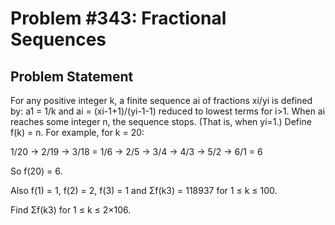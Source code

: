 # Problem #343: Fractional Sequences 

## Problem Statement 

For any positive integer k, a finite sequence ai of fractions xi/yi is defined by:
a1 = 1/k and
ai = (xi-1+1)/(yi-1-1) reduced to lowest terms for i>1.
When ai reaches some integer n, the sequence stops. (That is, when yi=1.)
Define f(k) = n. 
For example, for k = 20:


1/20 → 2/19 → 3/18 = 1/6 → 2/5 → 3/4 → 4/3 → 5/2 → 6/1 = 6


So f(20) = 6.


Also f(1) = 1, f(2) = 2, f(3) = 1 and Σf(k3) = 118937 for 1 ≤ k ≤ 100.


Find Σf(k3) for 1 ≤ k ≤ 2×106.

